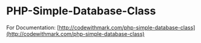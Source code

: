 # PHP-Simple-Database-Class

For Documentation: [http://codewithmark.com/php-simple-database-class](http://codewithmark.com/php-simple-database-class)
